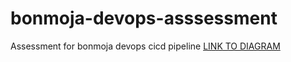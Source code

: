 # bonmoja-devops-asssessment
Assessment for bonmoja devops cicd pipeline
[LINK TO DIAGRAM](https://viewer.diagrams.net/index.html?tags=%7B%7D&lightbox=1&highlight=0000ff&edit=_blank&layers=1&nav=1&dark=auto#R%3Cmxfile%3E%3Cdiagram%20name%3D%22Page-1%22%20id%3D%22TJd0V1OkotOOeHoEwwON%22%3E5Z1fc6M2EMA%2FjWfah8sgJIF4dJxcrzPX1ndOe21fOjLINnMYXIyTuJ%2B%2BEn9sQLKNW4ScNplJwoII%2Fu1qtbtaJyM4Wb9%2Bl9LN6ockYNHItoLXEXwY2bZtQZd%2FE5J9IQHAtQrJMg2DUnYUzMK%2FWCmsLtuFAds2LsySJMrCTVPoJ3HM%2FKwho2mavDQvWyRR87du6JJJgplPI1n6JQyyVSEltnuUf2DhclX9ZuB4xZk1rS4uX8l2RYPkpSaCjyM4SZMkK35av05YJOhVXIpx70%2BcPTxYyuKsy4A%2F0K%2BzcfTlQ%2FD6y097y97ZMHx8V97lmUa78gV%2FP%2F6BCz4nEadePHe2r2C8rMKMzTbUF8cvXOMjeL%2FN0uTrgQ1%2FVfeLMIomSZSk%2BSDIQICZe7iydsZzXEgdfqZ8CJZm7PXkqwMHZtzaWLJmWbrnl5QDcEm5sjOrErwctYY8u5CtahqDsLyQlpayPNz7CJP%2FUPK8gq0tsZ0xf5eGmXjs79Jkt%2BmJ8IL4zPdVhOcEIw6iH8KOfRkxgYMihhLiSZTsgi8081c9scXiU8iTOKvJiw8Vcyf%2F6Ic5cCoHWkG3XSJBdxGRoXMfpQk6kqA%2FTmZcMIl224yl%2FXDnPoMESMWX2HPYG18Emn4DK2zaQa6M1yFEE14s4f1lyu9kfQOsu%2FyT3xU43%2FZk3ouFrXYdgTN3cE%2BYbRfgBmZEZCsmliNjBpbnaOLsSJzHzzSM6DyMChf9exIz%2Fu2%2BJ4OmjCyUpB2fsPmiL9KwSRpYLpYXQoRk1IhgTaTdjqTHb4k0BB65TBpaivUQEaSJNJFIfx9zlxyzTELL4484YOJmgANRgaapX8bjeQghc%2B%2FDXokFGhQhkR2w6yliCk8TQk9CON3No9DnstlunpPkngMCgST3yMACuU%2B20T803z6MEVqtOAFhR%2BIIsAKkq2sdq1bWOsk0fKYZO43SPEiOsgkSWLJBAgcPCVJO0i6apG2cpO06rZQMKELXgU1STskumaR5kNACqAPIYU1STrx%2BHD%2BJtJazfKF7g2bneS2zg55iAmNFxoR1rcpAzpiOy%2FINIHNbxRNcqbdOrEonhyEmJ0HjzYa7PJqFScxPfExoIGJzGtHYFznnYdZ%2BM01SgZVY%2FzRF6gEpn43NsAY5shFy4ZBTVs53irR9xtLnkBOpIXxP0yW3SqMAPXLXzGRcqJrHYEiEciLzRLdfueSBLcI4LGzziHGVZZt3zF8lo7w%2BndEwZqlJqKiyuBKp59qyVVoK16gPqZyxPE4%2Bc8Fntkm2YZakBh2jxAsApLBBV7Hy6vOMcn7y%2BUFM42myzZYpm336WDfBYH6Xwbt16KfJtzV56SMxqsq1RtYd4DQDG%2BIq6BIFXVBl1f3X7OWk5WEf03XywF%2Bx9UTnUcNRTun%2B3Yal71L2545tM4NzW5SKm%2B4SdISpbW7bct4y%2ByRM9dOOcYFBVKSd41WJQZ2VanXWNq1tOTOZ%2FShYPSUbkegZY4UkVo6isAAV9UR9rOTkY%2FTeGnnvRx4cjV2x2K5oGoXxmqZZGI%2BQtVzTMLrzk7VJkLCdlyiMzq7CxGEmqJyXfEyWo3Jzsubn%2BN2Zv%2BVfaxGNuciwCloOIC1FuuIMGRjacrpSLMqT6c%2F86zii6bq%2BbPCfl%2FyZ7kWtkw%2B1FkkqVuN1GJuMDj3odADrKjbD9IGVk5ZiCXlgG%2F5EZ9DmZbsSLLDMkpXWZjVZMmQ6aCs2ZT6KGKfdo1CH%2B%2BHpaTqCY5KjTYU7tY57kibzbey1yt%2Bqqq0Nh8xsbFVmM7sAuIrLHfFYFWKuF4NoCcEd0IJB161TOVAXtHnKU6HlGjHpcQHqxFYRXGljC%2BUEqDDbx1cOt6y%2Bie6wOts8ZRc9CsfuG5MW2wWqNWQmBOVMqIBalo%2FaPPM1TvDkOYBBkBC1d3CUe2FDBgRVvaIe%2B7f5cB%2FwfNjY3mY8CRiLRlAuiEWfAbxncVBJ5lHifxWi1zD7lR9bd7g8%2Bi0%2F8rz8ev7otbPiMD%2FND47b6Mc2OxZIPaUt5Px5k13qszOvtCTIH3%2FJsjPXFd5B1mHKIpqFz80HUekjH8p5iC2IwwWbJIyzraSuw%2F3%2FhQYV2Zs%2BDYK6%2BkBDeXcI6NRf5bUvKxDrVWB556kQ1GJSgpo7FLhsjj2qu7hlv8qXM85elQ8akzdvX6tNXocMNnurDayL2vdMKB%2BiVpeD2%2B4dvzQAoHJN02sucl6t01yM%2BfrO1gJOLNjafYV3zlw0KV%2FO%2FTUq34NN5VvecNqHN%2B0rDu13h6lfNuqedBbyiEGchVzRMBRYAKjVXKyuzgIasRcIWmXEKhvQq3253DKU9gddKewbUX7vaYFc0%2FlP6q%2FzSu%2B8Lf0huW7Us%2F6Ie1KBrbwOa9Wg01WDll4Nqt0vOLwD79BUAc%2Bu1tKAw%2FsYtPrrKvvUZy%2Bu98bsxTZjL%2BBaewFG7EV34e9Gyn7dzcU1Yi4OgOfMRZPyzdUMB9W921X35I0FB5rLfnzCnlZgKze7jclrJJUHBJ%2F19Zom77BFPGxs9no3HRjKebllD7FuD1rFw%2B7ta99ImAetqiFuWO1rr8mRrlE%2BtG9i6T615a7Z87vtpsmW%2BruMGCTM117G81BXg%2FFuw2DMpIWud7XBSCMGMZj%2FR92welWXzeWN1X2x9rohvgkFdk4NbM39PKdmr4nUoHr35n988naODW3NrUC9T17dRbnb0F914WX9vbFNG3xtXS2g21XjYEoz8YcMRqLn1Lbgv627OsamaNd9OdtI2dVt5e6DNODga6t2uq3DbfTotJouNOd3nZdvzaXZE8s3cttvpb6wi9MeMEy0jq%2BtBeo2KYM9f52DAjO1YrsVEA5TMMLXlgs1GMid5ZyKOtod5HobvbqWCKCZTgME2y7kUolAHjGI07m2CKnDpgB4YzZlpk6J8NU2JY0YxKY01ylb2xpnypRy80p%2B8uG1cbSvrXzHU%2BJgr8HIOgdLhlqkWn%2FJnJAztQ5VA0zzzcYEt97tVgAqh52zXQ81H8QDrTsVBKU7XbZifnj8zwLF5cd%2F0AAf%2FwY%3D%3C%2Fdiagram%3E%3C%2Fmxfile%3E#%7B%22pageId%22%3A%22TJd0V1OkotOOeHoEwwON%22%7D)
